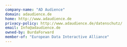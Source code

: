 ```yaml
---
company-name: "AD Audience"
domain: adaudience.de
home: http://www.adaudience.de
privacy-policy: http://www.adaudience.de/datenschutz/
email: Info@adaudience.de
owned-by: BurdaForward
member-of: "European Data Interactive Alliance"
---
```




